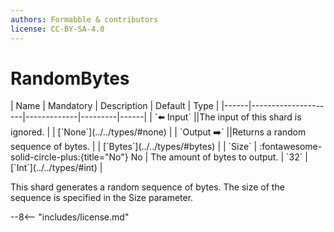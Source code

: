 ```yaml
---
authors: Formabble & contributors
license: CC-BY-SA-4.0
---
```



# RandomBytes

<div class="sh-parameters" markdown="1">
| Name | Mandatory | Description | Default | Type |
|------|---------------------|-------------|---------|------|
| `⬅️ Input` ||The input of this shard is ignored. | | [`None`](../../types/#none) |
| `Output ➡️` ||Returns a random sequence of bytes. | | [`Bytes`](../../types/#bytes) |
| `Size` | :fontawesome-solid-circle-plus:{title="No"} No  | The amount of bytes to output. | `32` | [`Int`](../../types/#int) |

</div>

This shard generates a random sequence of bytes. The size of the sequence is specified in the Size parameter.

--8<-- "includes/license.md"

